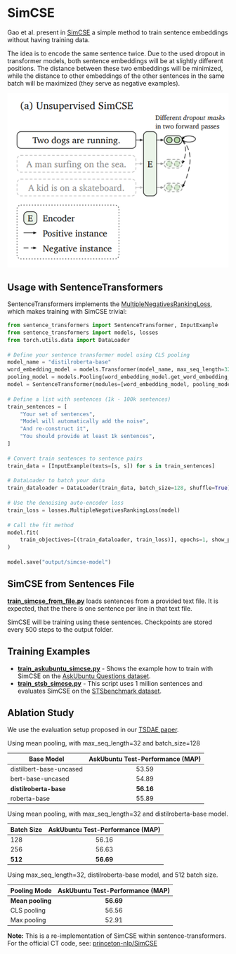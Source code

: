 # SimCSE

Gao et al. present in [SimCSE](https://arxiv.org/abs/2104.08821) a simple method to train sentence embeddings without having training data.

The idea is to encode the same sentence twice. Due to the used dropout in transformer models, both sentence embeddings will be at slightly different positions. The distance between these two embeddings will be minimized, while the distance to other embeddings of the other sentences in the same batch will be maximized (they serve as negative examples).

![SimCSE working](https://raw.githubusercontent.com/UKPLab/sentence-transformers/master/docs/img/SimCSE.png)

## Usage with SentenceTransformers

SentenceTransformers implements the [MultipleNegativesRankingLoss](https://www.sbert.net/docs/package_reference/sentence_transformer/losses.html#multiplenegativesrankingloss), which makes training with SimCSE trivial:

```python
from sentence_transformers import SentenceTransformer, InputExample
from sentence_transformers import models, losses
from torch.utils.data import DataLoader

# Define your sentence transformer model using CLS pooling
model_name = "distilroberta-base"
word_embedding_model = models.Transformer(model_name, max_seq_length=32)
pooling_model = models.Pooling(word_embedding_model.get_word_embedding_dimension())
model = SentenceTransformer(modules=[word_embedding_model, pooling_model])

# Define a list with sentences (1k - 100k sentences)
train_sentences = [
    "Your set of sentences",
    "Model will automatically add the noise",
    "And re-construct it",
    "You should provide at least 1k sentences",
]

# Convert train sentences to sentence pairs
train_data = [InputExample(texts=[s, s]) for s in train_sentences]

# DataLoader to batch your data
train_dataloader = DataLoader(train_data, batch_size=128, shuffle=True)

# Use the denoising auto-encoder loss
train_loss = losses.MultipleNegativesRankingLoss(model)

# Call the fit method
model.fit(
    train_objectives=[(train_dataloader, train_loss)], epochs=1, show_progress_bar=True
)

model.save("output/simcse-model")
```

## SimCSE from Sentences File

**[train_simcse_from_file.py](train_simcse_from_file.py)** loads sentences from a provided text file. It is expected, that the there is one sentence per line in that text file.

SimCSE will be training using these sentences. Checkpoints are stored every 500 steps to the output folder.

## Training Examples

- **[train_askubuntu_simcse.py](train_askubuntu_simcse.py)** - Shows the example how to train with SimCSE on the [AskUbuntu Questions dataset](https://github.com/taolei87/askubuntu).
- **[train_stsb_simcse.py](train_stsb_simcse.py)** - This script uses 1 million sentences and evaluates SimCSE on the [STSbenchmark dataset](https://ixa2.si.ehu.eus/stswiki/index.php/STSbenchmark).

## Ablation Study

We use the evaluation setup proposed in our [TSDAE paper](https://arxiv.org/abs/2104.06979).

Using mean pooling, with max_seq_length=32 and batch_size=128

| Base Model | AskUbuntu Test-Performance (MAP) |
| ---- | :----: |
| distilbert-base-uncased | 53.59 |
| bert-base-uncased | 54.89 |
| **distilroberta-base** | **56.16** |
| roberta-base | 55.89 |

Using mean pooling, with max_seq_length=32 and distilroberta-base model.

| Batch Size | AskUbuntu Test-Performance (MAP) |
| ---- | :----: |
| 128 | 56.16 |
| 256 | 56.63 |
| **512** | **56.69** |

Using max_seq_length=32, distilroberta-base model, and 512 batch size.

| Pooling Mode | AskUbuntu Test-Performance (MAP) |
| ---- | :----: |
| **Mean pooling** | **56.69** |
| CLS pooling | 56.56 |
| Max pooling | 52.91 |

**Note:**
This is a re-implementation of SimCSE within sentence-transformers. For the official CT code, see: [princeton-nlp/SimCSE](https://github.com/princeton-nlp/SimCSE)
